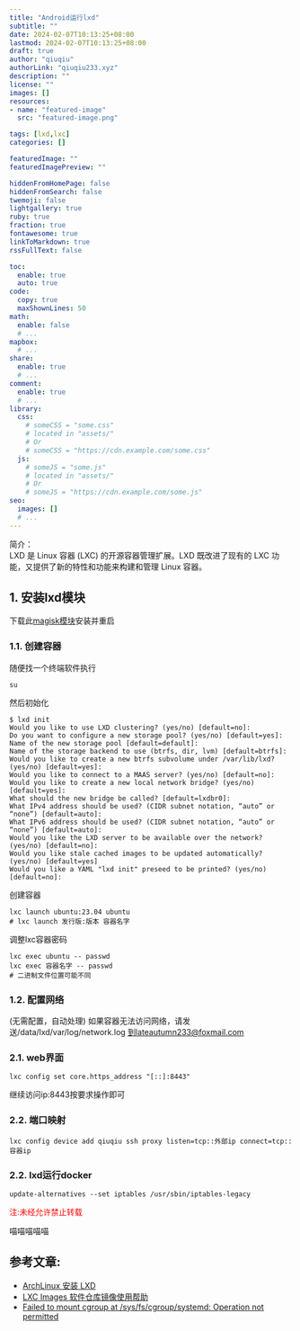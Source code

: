 ```yaml
---
title: "Android运行lxd"
subtitle: ""
date: 2024-02-07T10:13:25+08:00
lastmod: 2024-02-07T10:13:25+08:00
draft: true
author: "qiuqiu"
authorLink: "qiuqiu233.xyz"
description: ""
license: ""
images: []
resources:
- name: "featured-image"
  src: "featured-image.png"

tags: [lxd,lxc]
categories: []

featuredImage: ""
featuredImagePreview: ""

hiddenFromHomePage: false
hiddenFromSearch: false
twemoji: false
lightgallery: true
ruby: true
fraction: true
fontawesome: true
linkToMarkdown: true
rssFullText: false

toc:
  enable: true
  auto: true
code:
  copy: true
  maxShownLines: 50
math:
  enable: false
  # ...
mapbox:
  # ...
share:
  enable: true
  # ...
comment:
  enable: true
  # ...
library:
  css:
    # someCSS = "some.css"
    # located in "assets/"
    # Or
    # someCSS = "https://cdn.example.com/some.css"
  js:
    # someJS = "some.js"
    # located in "assets/"
    # Or
    # someJS = "https://cdn.example.com/some.js"
seo:
  images: []
  # ...
---
```


简介：\
LXD 是 Linux 容器 (LXC) 的开源容器管理扩展。LXD 既改进了现有的 LXC 功能，又提供了新的特性和功能来构建和管理 Linux 容器。

<!-- more -->


## 1. 安装lxd模块
下载此[magisk模块](https://qiuqiu233.top/d/linux-deploy/lxd/LxdMagisk.zip)安装并重启
### 1.1. 创建容器
随便找一个终端软件执行
```shell
su
```
然后初始化
```shell
$ lxd init
Would you like to use LXD clustering? (yes/no) [default=no]:
Do you want to configure a new storage pool? (yes/no) [default=yes]:
Name of the new storage pool [default=default]:
Name of the storage backend to use (btrfs, dir, lvm) [default=btrfs]:
Would you like to create a new btrfs subvolume under /var/lib/lxd? (yes/no) [default=yes]:
Would you like to connect to a MAAS server? (yes/no) [default=no]:
Would you like to create a new local network bridge? (yes/no) [default=yes]:
What should the new bridge be called? [default=lxdbr0]:
What IPv4 address should be used? (CIDR subnet notation, “auto” or “none”) [default=auto]:
What IPv6 address should be used? (CIDR subnet notation, “auto” or “none”) [default=auto]:
Would you like the LXD server to be available over the network? (yes/no) [default=no]:
Would you like stale cached images to be updated automatically? (yes/no) [default=yes]
Would you like a YAML "lxd init" preseed to be printed? (yes/no) [default=no]:

```
创建容器
```shell
lxc launch ubuntu:23.04 ubuntu
# lxc launch 发行版:版本 容器名字
```
调整lxc容器密码
```shell
lxc exec ubuntu -- passwd
lxc exec 容器名字 -- passwd
# 二进制文件位置可能不同
```
### 1.2. 配置网络
(无需配置，自动处理)
如果容器无法访问网络，请发送/data/lxd/var/log/network.log
到lateautumn233@foxmail.com

### 2.1. web界面
```shell
lxc config set core.https_address "[::]:8443"
```
继续访问ip:8443按要求操作即可
### 2.2. 端口映射
```shell
lxc config device add qiuqiu ssh proxy listen=tcp::外部ip connect=tcp::容器ip
```
### 2.2. lxd运行docker
```shell
update-alternatives --set iptables /usr/sbin/iptables-legacy
```

<span style="color:red">注:未经允许禁止转载</span>



喵喵喵喵喵
## 参考文章:
- [ArchLinux 安装 LXD](https://new.negoces.top/posts/cecd6168/)
- [LXC Images 软件仓库镜像使用帮助](https://mirrors.tuna.tsinghua.edu.cn/help/lxc-images/)
- [Failed to mount cgroup at /sys/fs/cgroup/systemd: Operation not permitted](https://github.com/lxc/lxc/issues/4072)